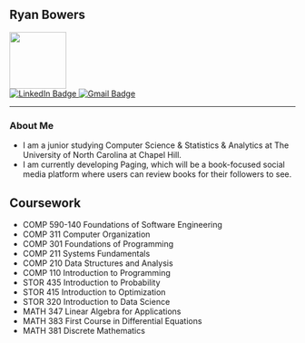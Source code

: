 ## Ryan Bowers 
<div id="header">
  <img src="https://media.giphy.com/media/v1.Y2lkPTc5MGI3NjExdThhZW01OGNjYzU0cmd6cjRhN3Vzd2pjaWRicXFsZGJpejZuM2M4dCZlcD12MV9pbnRlcm5hbF9naWZfYnlfaWQmY3Q9Zw/KGhpQ5NMoWKQurlHwI/giphy.gif" width="100"/>
</div>

<div id="badges"> 
<a href="https://www.linkedin.com/in/ryan-bowers-1007aa29a/">
  <img src="https://img.shields.io/badge/LinkedIn-blue?style=for-the-badge&logo=linkedin&logoColor=white" alt="LinkedIn Badge"/>
</a>
<a href="mailto:ryanb215@ad.unc.edu">
  <img src=https://img.shields.io/badge/Gmail-D14836?style=for-the-badge&logo=gmail&logoColor=white' alt="Gmail Badge" />
</a>
</div>



---

### About Me

- I am a junior studying Computer Science & Statistics & Analytics at The University of North Carolina at Chapel Hill.
- I am currently developing Paging, which will be a book-focused social media platform where users can review books for their followers to see.

## Coursework
- COMP 590-140 Foundations of Software Engineering
- COMP 311 Computer Organization
- COMP 301 Foundations of Programming
- COMP 211 Systems Fundamentals
- COMP 210 Data Structures and Analysis
- COMP 110 Introduction to Programming
- STOR 435 Introduction to Probability
- STOR 415 Introduction to Optimization
- STOR 320 Introduction to Data Science
- MATH 347 Linear Algebra for Applications
- MATH 383 First Course in Differential Equations
- MATH 381 Discrete Mathematics

<!--
**ryanbowers215/ryanbowers215** is a ✨ _special_ ✨ repository because its `README.md` (this file) appears on your GitHub profile.

Here are some ideas to get you started:

- 🔭 I’m currently working on ...
- 🌱 I’m currently learning ...
- 👯 I’m looking to collaborate on ...
- 🤔 I’m looking for help with ...
- 💬 Ask me about ...
- 📫 How to reach me: ...
- 😄 Pronouns: ...
- ⚡ Fun fact: ...
-->
